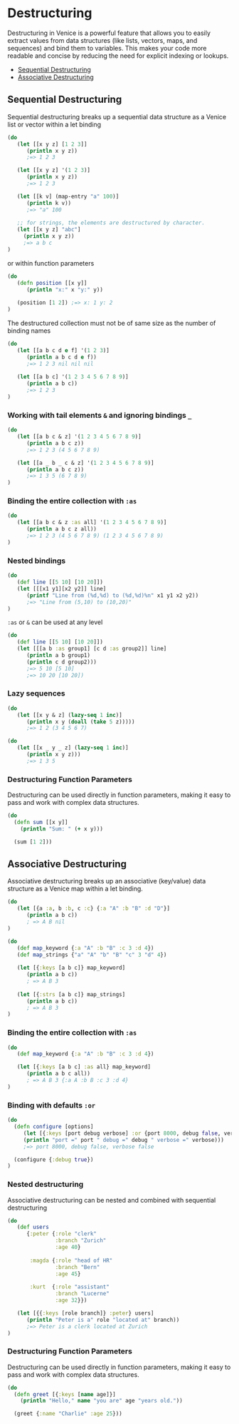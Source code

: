 # Destructuring

Destructuring in Venice is a powerful feature that allows you to easily 
extract values from data structures (like lists, vectors, maps, and sequences) 
and bind them to variables. This makes your code more readable and concise 
by reducing the need for explicit indexing or lookups.


* [Sequential Destructuring](#sequential-destructuring)
* [Associative Destructuring](#associative-destructuring)


## Sequential Destructuring

Sequential destructuring breaks up a sequential data structure as a Venice 
list or vector within a let binding

```clojure
(do
   (let [[x y z] [1 2 3]]
      (println x y z))
      ;=> 1 2 3

   (let [[x y z] '(1 2 3)]
      (println x y z))
      ;=> 1 2 3

   (let [[k v] (map-entry "a" 100)]
      (println k v))
      ;=> "a" 100
      
   ;; for strings, the elements are destructured by character.
   (let [[x y z] "abc"]
     (println x y z))
     ;=> a b c
)
```

or within function parameters

```clojure
(do
   (defn position [[x y]]
      (println "x:" x "y:" y))
      
   (position [1 2]) ;=> x: 1 y: 2
)
```

The destructured collection must not be of same size as the number of binding names

```clojure
(do
   (let [[a b c d e f] '(1 2 3)]
      (println a b c d e f))
      ;=> 1 2 3 nil nil nil
      
   (let [[a b c] '(1 2 3 4 5 6 7 8 9)]
      (println a b c))
      ;=> 1 2 3
)
```

### Working with tail elements `&` and ignoring bindings `_`

```clojure
(do
   (let [[a b c & z] '(1 2 3 4 5 6 7 8 9)]
      (println a b c z))
      ;=> 1 2 3 (4 5 6 7 8 9)

   (let [[a _ b _ c & z] '(1 2 3 4 5 6 7 8 9)]
      (println a b c z))
      ;=> 1 3 5 (6 7 8 9)
)
```

### Binding the entire collection with `:as`

```clojure
(do
   (let [[a b c & z :as all] '(1 2 3 4 5 6 7 8 9)]
      (println a b c z all))
      ;=> 1 2 3 (4 5 6 7 8 9) (1 2 3 4 5 6 7 8 9)
)
```

### Nested bindings

```clojure
(do
   (def line [[5 10] [10 20]])
   (let [[[x1 y1][x2 y2]] line]
      (printf "Line from (%d,%d) to (%d,%d)%n" x1 y1 x2 y2))
      ;=> "Line from (5,10) to (10,20)"
)
```

`:as` or `&` can be used at any level

```clojure
(do
   (def line [[5 10] [10 20]])
   (let [[[a b :as group1] [c d :as group2]] line]
      (println a b group1)
      (println c d group2)))
      ;=> 5 10 [5 10]
      ;=> 10 20 [10 20])
```


### Lazy sequences

```clojure
(do
   (let [[x y & z] (lazy-seq 1 inc)]
      (println x y (doall (take 5 z)))))
      ;=> 1 2 (3 4 5 6 7)
```

```clojure
(do
   (let [[x _ y _ z] (lazy-seq 1 inc)]
      (println x y z)))
      ;=> 1 3 5
```


### Destructuring Function Parameters

Destructuring can be used directly in function parameters, making it easy to pass 
and work with complex data structures.

```clojure
(do
  (defn sum [[x y]]
    (println "Sum: " (+ x y)))

  (sum [1 2]))
```



## Associative Destructuring

Associative destructuring breaks up an associative (key/value) data structure 
as a Venice map within a let binding.

```clojure
(do
   (let [{a :a, b :b, c :c} {:a "A" :b "B" :d "D"}]
      (println a b c))
      ; => A B nil
)
```

```clojure
(do
   (def map_keyword {:a "A" :b "B" :c 3 :d 4})
   (def map_strings {"a" "A" "b" "B" "c" 3 "d" 4})
   
   (let [{:keys [a b c]} map_keyword]
      (println a b c))
      ; => A B 3
      
   (let [{:strs [a b c]} map_strings]
      (println a b c))
      ; => A B 3
)
```

### Binding the entire collection with `:as`

```clojure
(do
   (def map_keyword {:a "A" :b "B" :c 3 :d 4})

   (let [{:keys [a b c] :as all} map_keyword]
      (println a b c all))
      ; => A B 3 {:a A :b B :c 3 :d 4}
)
```

### Binding with defaults `:or`

```clojure
(do
  (defn configure [options]
     (let [{:keys [port debug verbose] :or {port 8000, debug false, verbose false}} options]
     (println "port =" port " debug =" debug " verbose =" verbose)))
     ;=> port 8000, debug false, verbose false

  (configure {:debug true})
)
```

### Nested destructuring

Associative destructuring can be nested and combined with sequential destructuring

```clojure
(do
   (def users
      {:peter {:role "clerk"
               :branch "Zurich"
               :age 40}
               
       :magda {:role "head of HR"
               :branch "Bern"
               :age 45}
               
       :kurt  {:role "assistant"
               :branch "Lucerne"
               :age 32}})

   (let [{{:keys [role branch]} :peter} users]
      (println "Peter is a" role "located at" branch))
      ;=> Peter is a clerk located at Zurich
)
```


### Destructuring Function Parameters

Destructuring can be used directly in function parameters, making it easy to pass 
and work with complex data structures.

```clojure
(do
  (defn greet [{:keys [name age]}]
    (println "Hello," name "you are" age "years old."))

  (greet {:name "Charlie" :age 25}))
```
